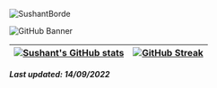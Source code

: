 <p align="left"> <img src="https://komarev.com/ghpvc/?username=Sushantborde391" alt="SushantBorde" /> </p> 

![GitHub Banner ](https://user-images.githubusercontent.com/78851635/208423466-2728b4f5-b841-4c12-8662-4165ca20006f.gif)



<!-- Test section -->
| [![Sushant's GitHub stats](https://github-readme-stats.vercel.app/api?username=Sushantborde391&theme=github_dark&show_icons=true)](https://github.com/Sushantborde391) | [![GitHub Streak](https://github-readme-streak-stats.herokuapp.com/?user=Sushantborde391&theme=highcontrast)](https://github.com/Sushantborde391)  |
| ------------| ------------- |  


<!--  [![Sushant's github activity graph](https://activity-graph.herokuapp.com/graph?username=Sushantborde391&theme=react-dark	)](http://github.com/Sushantborde391) -->

**_Last updated: 14/09/2022_**


